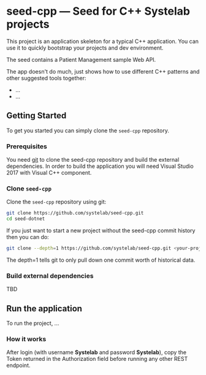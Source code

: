 # seed-cpp — Seed for C++ Systelab projects

This project is an application skeleton for a typical C++ application. You can use it to quickly bootstrap your projects and dev environment.

The seed contains a Patient Management sample Web API.

The app doesn't do much, just shows how to use different C++ patterns and other suggested tools together:

* ...
* ...


## Getting Started

To get you started you can simply clone the `seed-cpp` repository.

### Prerequisites

You need [git][git] to clone the seed-cpp repository and build the external dependencies. In order to build the application you will need Visual Studio 2017 with Visual C++ component.

### Clone `seed-cpp`

Clone the `seed-cpp` repository using git:

```bash
git clone https://github.com/systelab/seed-cpp.git
cd seed-dotnet
```

If you just want to start a new project without the seed-cpp commit history then you can do:

```bash
git clone --depth=1 https://github.com/systelab/seed-cpp.git <your-project-name>
```

The depth=1 tells git to only pull down one commit worth of historical data.

### Build external dependencies

TBD

## Run the application

To run the project, ...

### How it works

After login (with username **Systelab** and password **Systelab**), copy the Token returned in the Authorization field before running any other REST endpoint.

[git]: https://git-scm.com/
